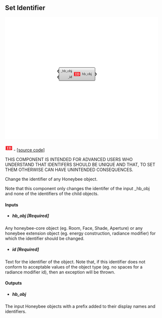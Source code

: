 ## Set Identifier

![](../../images/components/Set_Identifier.png)

![](../../images/icons/Set_Identifier.png) - [[source code]](https://github.com/ladybug-tools/honeybee-grasshopper-core/blob/master/honeybee_grasshopper_core/src//HB%20Set%20Identifier.py)


THIS COMPONENT IS INTENDED FOR ADVANCED USERS WHO UNDERSTAND THAT IDENTIFERS SHOULD BE UNIQUE AND THAT, TO SET THEM OTHERWISE CAN HAVE UNINTENDED CONSEQUENCES. 

Change the identifier of any Honeybee object. 

Note that this component only changes the identifer of the input _hb_obj and none of the identifiers of the child objects. 



#### Inputs
* ##### hb_obj [Required]
Any honeybee-core object (eg. Room, Face, Shade, Aperture) or any honeybee extension object (eg. energy construction, radiance modifier) for which the identifier should be changed. 
* ##### id [Required]
Text for the identifier of the object. Note that, if this identifier does not conform to acceptable values of the object type (eg. no spaces for a radiance modifier id), then an exception will be thrown. 

#### Outputs
* ##### hb_obj
The input Honeybee objects with a prefix added to their display names and identifiers. 